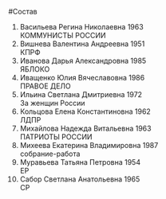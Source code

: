 #Состав
1. Васильева Регина Николаевна 1963   
    КОММУНИСТЫ РОССИИ
2. Вишнева Валентина Андреевна 1951   
    КПРФ
3. Иванова Дарья Александровна 1985   
    ЯБЛОКО
4. Иващенко Юлия Вячеславовна 1986   
    ПРАВОЕ ДЕЛО
5. Ильина Светлана Дмитриевна 1972   
    За женщин России
6. Кольцова Елена Константиновна 1962   
    ЛДПР
7. Михайлова Надежда Витальевна 1963   
    ПАТРИОТЫ РОССИИ
8. Михеева Екатерина Владимировна 1987   
    собрание-работа
9. Муравьева Татьяна Петровна 1954   
    ЕР
10. Сабор Светлана Анатольевна 1965   
    СР
